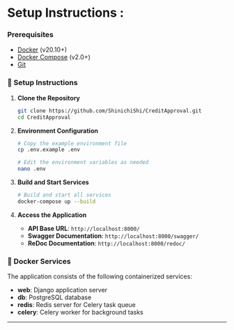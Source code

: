 
# Setup Instructions :

### Prerequisites

- [Docker](https://docs.docker.com/get-docker/) (v20.10+)
- [Docker Compose](https://docs.docker.com/compose/install/) (v2.0+)
- [Git](https://git-scm.com/)

### 🔧 Setup Instructions

1. **Clone the Repository**
   ```bash
   git clone https://github.com/ShinichiShi/CreditApproval.git
   cd CreditApproval
   ```

2. **Environment Configuration**
   ```bash
   # Copy the example environment file
   cp .env.example .env
   
   # Edit the environment variables as needed
   nano .env
   ```

3. **Build and Start Services**
   ```bash
   # Build and start all services
   docker-compose up --build

   ```

5. **Access the Application**
   - **API Base URL**: `http://localhost:8000/`
   - **Swagger Documentation**: `http://localhost:8000/swagger/`
   - **ReDoc Documentation**: `http://localhost:8000/redoc/`

### 🐳 Docker Services

The application consists of the following containerized services:

- **web**: Django application server
- **db**: PostgreSQL database
- **redis**: Redis server for Celery task queue
- **celery**: Celery worker for background tasks

---
